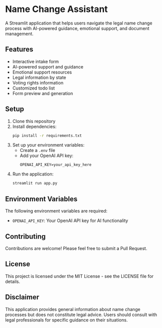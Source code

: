 # Name Change Assistant

A Streamlit application that helps users navigate the legal name change process with AI-powered guidance, emotional support, and document management.

## Features

- Interactive intake form
- AI-powered support and guidance
- Emotional support resources
- Legal information by state
- Voting rights information
- Customized todo list
- Form preview and generation

## Setup

1. Clone this repository
2. Install dependencies:
   ```bash
   pip install -r requirements.txt
   ```
3. Set up your environment variables:
   - Create a `.env` file
   - Add your OpenAI API key:
     ```
     OPENAI_API_KEY=your_api_key_here
     ```
4. Run the application:
   ```bash
   streamlit run app.py
   ```

## Environment Variables

The following environment variables are required:
- `OPENAI_API_KEY`: Your OpenAI API key for AI functionality

## Contributing

Contributions are welcome! Please feel free to submit a Pull Request.

## License

This project is licensed under the MIT License - see the LICENSE file for details.

## Disclaimer

This application provides general information about name change processes but does not constitute legal advice. Users should consult with legal professionals for specific guidance on their situations. 